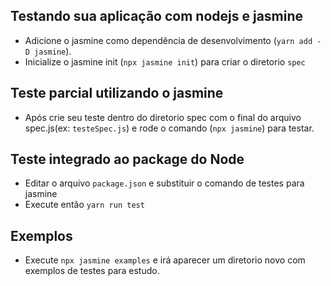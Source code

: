 ## Testando sua aplicação com nodejs e jasmine

- Adicione o jasmine como dependência de desenvolvimento (`yarn add -D jasmine`).
- Inicialize o jasmine init (`npx jasmine init`) para criar o diretorio `spec`

## Teste parcial utilizando o jasmine

- Após crie seu teste dentro do diretorio spec com o final do arquivo spec.js(ex: `testeSpec.js`) e rode o comando (`npx jasmine`) para testar.

## Teste integrado ao package do Node

- Editar o arquivo `package.json` e substituir o comando de testes para jasmine
- Execute então `yarn run test`

## Exemplos

- Execute `npx jasmine examples` e irá aparecer um diretorio novo com exemplos de testes para estudo.
